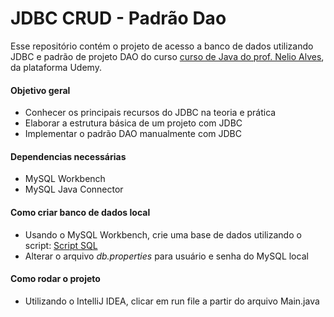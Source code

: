 # JDBC CRUD - Padrão Dao 

Esse repositório contém o projeto de acesso a banco de dados utilizando JDBC e padrão de projeto DAO 
do curso
[curso de Java do prof. Nelio Alves](https://www.udemy.com/course/java-curso-completo/), da plataforma Udemy.

#### Objetivo geral
- Conhecer os principais recursos do JDBC na teoria e prática<br/>
- Elaborar a estrutura básica de um projeto com JDBC<br/>
- Implementar o padrão DAO manualmente com JDBC<br/>

#### Dependencias necessárias
- MySQL Workbench</br>
- MySQL Java Connector</br>

#### Como criar banco de dados local 
- Usando o MySQL Workbench, crie uma base de dados utilizando o script: [Script SQL](https://github.com/acenelio/demo-dao-jdbc/blob/master/database.sq) </br>
- Alterar o arquivo _db.properties_ para usuário e senha do MySQL local</br>

#### Como rodar o projeto
- Utilizando o IntelliJ IDEA, clicar em run file a partir do arquivo Main.java
